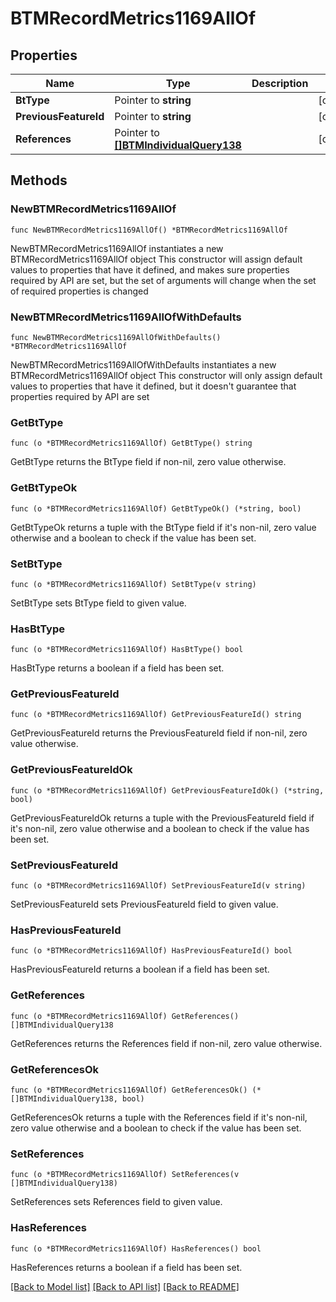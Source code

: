 # BTMRecordMetrics1169AllOf

## Properties

Name | Type | Description | Notes
------------ | ------------- | ------------- | -------------
**BtType** | Pointer to **string** |  | [optional] 
**PreviousFeatureId** | Pointer to **string** |  | [optional] 
**References** | Pointer to [**[]BTMIndividualQuery138**](BTMIndividualQuery138.md) |  | [optional] 

## Methods

### NewBTMRecordMetrics1169AllOf

`func NewBTMRecordMetrics1169AllOf() *BTMRecordMetrics1169AllOf`

NewBTMRecordMetrics1169AllOf instantiates a new BTMRecordMetrics1169AllOf object
This constructor will assign default values to properties that have it defined,
and makes sure properties required by API are set, but the set of arguments
will change when the set of required properties is changed

### NewBTMRecordMetrics1169AllOfWithDefaults

`func NewBTMRecordMetrics1169AllOfWithDefaults() *BTMRecordMetrics1169AllOf`

NewBTMRecordMetrics1169AllOfWithDefaults instantiates a new BTMRecordMetrics1169AllOf object
This constructor will only assign default values to properties that have it defined,
but it doesn't guarantee that properties required by API are set

### GetBtType

`func (o *BTMRecordMetrics1169AllOf) GetBtType() string`

GetBtType returns the BtType field if non-nil, zero value otherwise.

### GetBtTypeOk

`func (o *BTMRecordMetrics1169AllOf) GetBtTypeOk() (*string, bool)`

GetBtTypeOk returns a tuple with the BtType field if it's non-nil, zero value otherwise
and a boolean to check if the value has been set.

### SetBtType

`func (o *BTMRecordMetrics1169AllOf) SetBtType(v string)`

SetBtType sets BtType field to given value.

### HasBtType

`func (o *BTMRecordMetrics1169AllOf) HasBtType() bool`

HasBtType returns a boolean if a field has been set.

### GetPreviousFeatureId

`func (o *BTMRecordMetrics1169AllOf) GetPreviousFeatureId() string`

GetPreviousFeatureId returns the PreviousFeatureId field if non-nil, zero value otherwise.

### GetPreviousFeatureIdOk

`func (o *BTMRecordMetrics1169AllOf) GetPreviousFeatureIdOk() (*string, bool)`

GetPreviousFeatureIdOk returns a tuple with the PreviousFeatureId field if it's non-nil, zero value otherwise
and a boolean to check if the value has been set.

### SetPreviousFeatureId

`func (o *BTMRecordMetrics1169AllOf) SetPreviousFeatureId(v string)`

SetPreviousFeatureId sets PreviousFeatureId field to given value.

### HasPreviousFeatureId

`func (o *BTMRecordMetrics1169AllOf) HasPreviousFeatureId() bool`

HasPreviousFeatureId returns a boolean if a field has been set.

### GetReferences

`func (o *BTMRecordMetrics1169AllOf) GetReferences() []BTMIndividualQuery138`

GetReferences returns the References field if non-nil, zero value otherwise.

### GetReferencesOk

`func (o *BTMRecordMetrics1169AllOf) GetReferencesOk() (*[]BTMIndividualQuery138, bool)`

GetReferencesOk returns a tuple with the References field if it's non-nil, zero value otherwise
and a boolean to check if the value has been set.

### SetReferences

`func (o *BTMRecordMetrics1169AllOf) SetReferences(v []BTMIndividualQuery138)`

SetReferences sets References field to given value.

### HasReferences

`func (o *BTMRecordMetrics1169AllOf) HasReferences() bool`

HasReferences returns a boolean if a field has been set.


[[Back to Model list]](../README.md#documentation-for-models) [[Back to API list]](../README.md#documentation-for-api-endpoints) [[Back to README]](../README.md)


